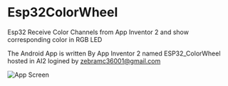 # Esp32ColorWheel
Esp32 Receive Color Channels from App Inventor 2 and show corresponding color in RGB LED

The Android App is written By App Inventor 2 named ESP32_ColorWheel hosted in AI2 logined by zebramc36001@gmail.com

![App Screen](/images/AppInventor2_Screen.png)
